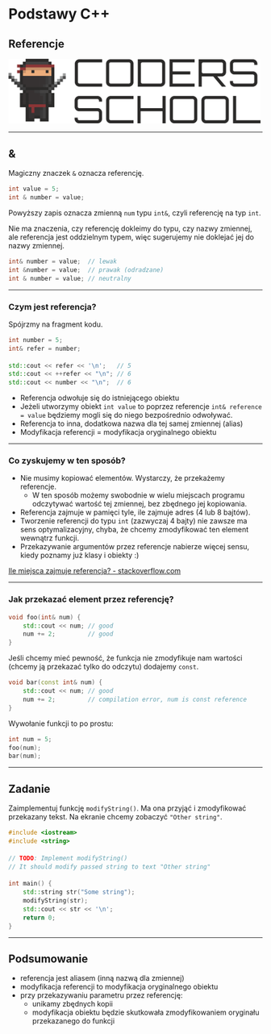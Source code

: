 <!-- .slide: data-background="#111111" -->

# Podstawy C++

## Referencje

<a href="https://coders.school">
    <img width="500" src="../img/coders_school_logo.png" alt="Coders School" class="plain">
</a>

___

## &

Magiczny znaczek `&` oznacza referencję.

```cpp
int value = 5;
int & number = value;
```

Powyższy zapis oznacza zmienną `num` typu `int&`, czyli referencję na typ `int`.
<!-- .element: class="fragment fade-in" -->

Nie ma znaczenia, czy referencję dokleimy do typu, czy nazwy zmiennej, ale referencja jest oddzielnym typem, więc sugerujemy nie doklejać jej do nazwy zmiennej.
<!-- .element: class="fragment fade-in" -->

```cpp
int& number = value;  // lewak
int &number = value;  // prawak (odradzane)
int & number = value; // neutralny
```
<!-- .element: class="fragment fade-in" -->
___

### Czym jest referencja?

Spójrzmy na fragment kodu.

```cpp
int number = 5;
int& refer = number;

std::cout << refer << '\n';   // 5
std::cout << ++refer << "\n"; // 6
std::cout << number << "\n";  // 6
```

* <!-- .element: class="fragment fade-in" --> Referencja odwołuje się do istniejącego obiektu
* <!-- .element: class="fragment fade-in" --> Jeżeli utworzymy obiekt <code>int value</code> to poprzez referencje <code>int& reference = value</code> będziemy mogli się do niego bezpośrednio odwoływać.
* <!-- .element: class="fragment fade-in" --> Referencja to inna, dodatkowa nazwa dla tej samej zmiennej (alias)
* <!-- .element: class="fragment fade-in" --> Modyfikacja referencji = modyfikacja oryginalnego obiektu

___

### Co zyskujemy w ten sposób?

* <!-- .element: class="fragment fade-in" --> Nie musimy kopiować elementów. Wystarczy, że przekażemy referencje.
  * W ten sposób możemy swobodnie w wielu miejscach programu odczytywać wartość tej zmiennej, bez zbędnego jej kopiowania.
* <!-- .element: class="fragment fade-in" --> Referencja zajmuje w pamięci tyle, ile zajmuje adres (4 lub 8 bajtów).
* <!-- .element: class="fragment fade-in" --> Tworzenie referencji do typu <code>int</code> (zazwyczaj 4 bajty) nie zawsze ma sens optymalizacyjny, chyba, że chcemy zmodyfikować ten element wewnątrz funkcji.
* <!-- .element: class="fragment fade-in" --> Przekazywanie argumentów przez referencje nabierze więcej sensu, kiedy poznamy już klasy i obiekty :)

[Ile miejsca zajmuje referencja? - stackoverflow.com](https://stackoverflow.com/questions/1179937/how-does-a-c-reference-look-memory-wise)
<!-- .element: class="fragment fade-in" -->

___

### Jak przekazać element przez referencję?

```cpp
void foo(int& num) {
    std::cout << num; // good
    num += 2;         // good
}
```
<!-- .element: class="fragment fade-in" -->

Jeśli chcemy mieć pewność, że funkcja nie zmodyfikuje nam wartości (chcemy ją przekazać tylko do odczytu) dodajemy `const`.
<!-- .element: class="fragment fade-in" -->

```cpp
void bar(const int& num) {
    std::cout << num; // good
    num += 2;         // compilation error, num is const reference
}
```
<!-- .element: class="fragment fade-in" -->

Wywołanie funkcji to po prostu:
<!-- .element: class="fragment fade-in" -->

```cpp
int num = 5;
foo(num);
bar(num);
```
<!-- .element: class="fragment fade-in" -->

___

## Zadanie

Zaimplementuj funkcję `modifyString()`. Ma ona przyjąć i zmodyfikować przekazany tekst. Na ekranie chcemy zobaczyć `"Other string"`.

```cpp
#include <iostream>
#include <string>

// TODO: Implement modifyString()
// It should modify passed string to text "Other string"

int main() {
    std::string str("Some string");
    modifyString(str);
    std::cout << str << '\n';
    return 0;
}
```

___

## Podsumowanie

* <!-- .element: class="fragment fade-in" --> referencja jest aliasem (inną nazwą dla zmiennej)
* <!-- .element: class="fragment fade-in" --> modyfikacja referencji to modyfikacja oryginalnego obiektu
* <!-- .element: class="fragment fade-in" --> przy przekazywaniu parametru przez referencję:
  * unikamy zbędnych kopii
  * modyfikacja obiektu będzie skutkowała zmodyfikowaniem oryginału przekazanego do funkcji

